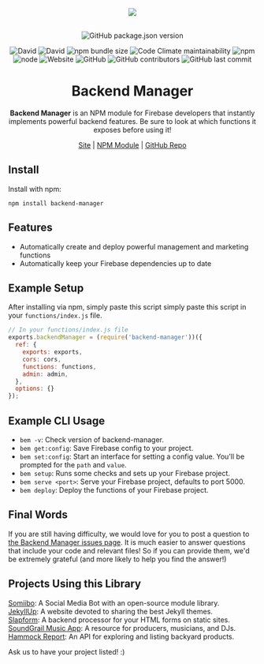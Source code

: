<div align="center">
  <a href="https://cdn.itwcreativeworks.com/assets/itw-creative-works/images/logo/itw-creative-works-brandmark-black-x.svg">
    <img src="https://cdn.itwcreativeworks.com/assets/itw-creative-works/images/logo/itw-creative-works-brandmark-black-x.svg">
  </a>
  <br>
  <br>

![GitHub package.json version](https://img.shields.io/github/package-json/v/itw-creative-works/backend-manager.svg)

![David](https://img.shields.io/david/itw-creative-works/backend-manager.svg)
![David](https://img.shields.io/david/dev/itw-creative-works/backend-manager.svg) <!-- ![GitHub code size in bytes](https://img.shields.io/github/languages/code-size/itw-creative-works/backend-manager.svg) -->
![npm bundle size](https://img.shields.io/bundlephobia/min/backend-manager.svg)
![Code Climate maintainability](https://img.shields.io/codeclimate/maintainability-percentage/itw-creative-works/backend-manager.svg)
![npm](https://img.shields.io/npm/dm/backend-manager.svg) <!-- [![NPM total downloads](https://img.shields.io/npm/dt/backend-manager.svg?style=flat)](https://npmjs.org/package/backend-manager) -->
![node](https://img.shields.io/node/v/backend-manager.svg)
![Website](https://img.shields.io/website/https/itwcreativeworks.com.svg)
![GitHub](https://img.shields.io/github/license/itw-creative-works/backend-manager.svg)
![GitHub contributors](https://img.shields.io/github/contributors/itw-creative-works/backend-manager.svg)
![GitHub last commit](https://img.shields.io/github/last-commit/itw-creative-works/backend-manager.svg)

# Backend Manager
**Backend Manager** is an NPM module for Firebase developers that instantly implements powerful backend features. Be sure to look at which functions it exposes before using it!

[Site](https://itwcreativeworks.com) | [NPM Module](https://www.npmjs.com/package/backend-manager) | [GitHub Repo](https://github.com/itw-creative-works/backend-manager)

</div>

## Install
Install with npm:
```shell
npm install backend-manager
```

## Features
* Automatically create and deploy powerful management and marketing functions
* Automatically keep your Firebase dependencies up to date

## Example Setup
After installing via npm, simply paste this script simply paste this script in your `functions/index.js` file.
```js
// In your functions/index.js file
exports.backendManager = (require('backend-manager'))({
  ref: {
    exports: exports,
    cors: cors,
    functions: functions,
    admin: admin,
  },
  options: {}
});
```

## Example CLI Usage
  * `bem -v`: Check version of backend-manager.
  * `bem get:config`: Save Firebase config to your project.
  * `bem set:config`: Start an interface for setting a config value. You'll be prompted for the `path` and `value`.
  * `bem setup`: Runs some checks and sets up your Firebase project.
  * `bem serve <port>`: Serve your Firebase project, defaults to port 5000.
  * `bem deploy`: Deploy the functions of your Firebase project.


## Final Words
If you are still having difficulty, we would love for you to post a question to [the Backend Manager issues page](https://github.com/itw-creative-works/backend-manager/issues). It is much easier to answer questions that include your code and relevant files! So if you can provide them, we'd be extremely grateful (and more likely to help you find the answer!)

## Projects Using this Library
[Somiibo](https://somiibo.com/): A Social Media Bot with an open-source module library. <br>
[JekyllUp](https://jekyllup.com/): A website devoted to sharing the best Jekyll themes. <br>
[Slapform](https://slapform.com/): A backend processor for your HTML forms on static sites. <br>
[SoundGrail Music App](https://app.soundgrail.com/): A resource for producers, musicians, and DJs. <br>
[Hammock Report](https://hammockreport.com/): An API for exploring and listing backyard products. <br>

Ask us to have your project listed! :)
